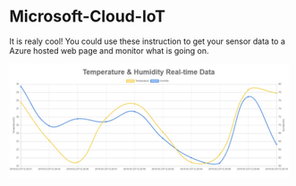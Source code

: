 # Microsoft-Cloud-IoT

It is realy cool!
You could use these instruction to get your sensor data to a Azure hosted web page and monitor what is going on.

<img src="images/plot1.jpg" width="500">

